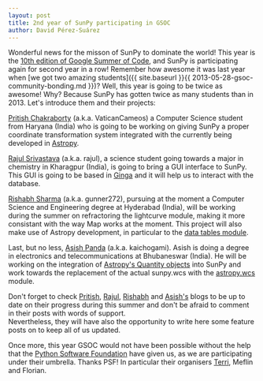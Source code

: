 ```yaml
---
layout: post
title: 2nd year of SunPy participating in GSOC
author: David Pérez-Suárez
---
```


Wonderful news for the misson of SunPy to dominate the world!  This year is the 
[10th edition of Google Summer of Code](https://www.google-melange.com/gsoc/homepage/google/gsoc2014),
and SunPy is participating again for second year in a row! 
Remember how awesome it was last year when 
[we got two amazing students]({{ site.baseurl }}{{ 2013-05-28-gsoc-community-bonding.md }})?
Well, this year is going to be twice as awesome! Why? Because SunPy has gotten
twice as many students than in 2013.  Let's introduce them and their projects:

[Pritish Chakraborty](https://github.com/VaticanCameos) (a.k.a. VaticanCameos) 
a Computer Science student from Haryana (India) who is going to be working on giving 
SunPy a proper coordinate transformation system integrated with the currently being 
developed in [Astropy](https://github.com/astropy/astropy-APEs/blob/master/APE5.rst).

[Rajul Srivastava](https://github.com/rajul-iitkgp) (a.k.a. rajul), 
a science student going towards a major in chemistry in Kharagpur (India), 
is going to bring a GUI interface to SunPy. 
This GUI is going to be based in [Ginga](https://github.com/ejeschke/ginga) and 
it will help us to interact with the database.

[Rishabh Sharma](https://github.com/gunner272) (a.k.a. gunner272),
pursuing at the moment a Computer Science and Engineering degree at Hyderabad (India),
will be working during the summer on refractoring the lightcurve module, making it
more consistant with the way Map works at the moment. 
This project will also make use of Astropy development, in particular to 
the [data tables module](https://astropy.readthedocs.org/en/stable/table/index.html).

Last, but no less, [Asish Panda](https://github.com/kaichogami) (a.k.a. kaichogami).
Asish is doing a degree in electronics and telecommunications at Bhubaneswar (India). 
He will be working on the integration of 
[Astropy's Quantity objects](https://astropy.readthedocs.org/en/stable/units/index.html) 
into SunPy and work towards the replacement of the actual sunpy.wcs with the 
[astropy.wcs](https://astropy.readthedocs.org/en/stable/wcs/index.html)
module. 

Don't forget to check 
[Pritish](http://thejoyofpython.wordpress.com/),
[Rajul](http://pettycoder.blogspot.in),
[Rishabh](http://rishabhsharmagunner.wordpress.com/) and
[Asish's](http://sunpygsoc.wordpress.com/) 
blogs to be up to date on their progress during this summer and don't be
afraid to comment in their posts with words of support.  
Nevertheless, they will have also the opportunity to write here some feature posts
on to keep all of us updated.

Once more, this year GSOC would not have been possible without the help that the
[Python Software Foundation](https://wiki.python.org/moin/SummerOfCode/2014) 
have given us, as we are participating under their umbrella.
Thanks PSF! In particular their organisers 
[Terri](http://terri.zone12.com/),
Meflin and Florian.